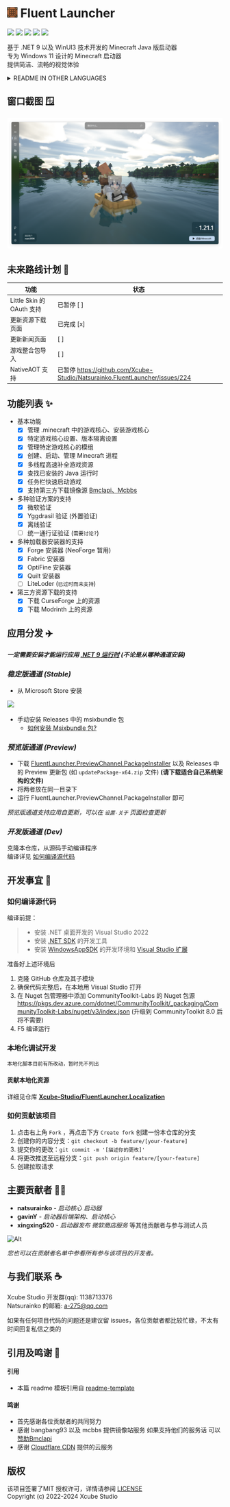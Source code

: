 # <img src="docs/images/AppIcon.png" alt="Logo" width="24" height="24"> Fluent Launcher
![](https://img.shields.io/badge/license-MIT-green)
![](https://img.shields.io/github/repo-size/Xcube-Studio/Natsurainko.FluentLauncher)
![](https://img.shields.io/github/stars/Xcube-Studio/Natsurainko.FluentLauncher)
![](https://img.shields.io/github/contributors/Xcube-Studio/Natsurainko.FluentLauncher)
![](https://img.shields.io/github/commit-activity/y/Xcube-Studio/Natsurainko.FluentLauncher)

基于 .NET 9 以及 WinUI3 技术开发的 Minecraft Java 版启动器  
专为 Windows 11 设计的 Minecraft 启动器  
提供简洁、流畅的视觉体验

<details>

<summary> README IN OTHER LANGUAGES </summary>

### README IN OTHER LANGUAGES

[**English README**](https://github.com/Xcube-Studio/Natsurainko.FluentLauncher/blob/main/docs/README_EN.md)  
[**Russia README**](https://github.com/Xcube-Studio/Natsurainko.FluentLauncher/blob/main/docs/README_ru.md)  
[**Ukraine README**](https://github.com/Xcube-Studio/Natsurainko.FluentLauncher/blob/main/docs/README_ua.md)  

> README_ru & README_ua contributed by @BANSAFAn

</details>

## 窗口截图 🪟
<img src="docs/images/home.png">

## 未来路线计划 📝

| 功能                                     | 状态               |
| ---------------------------------------- | ------------------ |
| Little Skin 的 OAuth 支持                 | 已暂停 [ ] |
| 更新资源下载页面                           | 已完成 [x] |
| 更新新闻页面                              | [ ] |
| 游戏整合包导入                             | [ ] |
| NativeAOT 支持                            | 已暂停 https://github.com/Xcube-Studio/Natsurainko.FluentLauncher/issues/224 |

## 功能列表 ✨

+ 基本功能
  + [x] 管理 .minecraft 中的游戏核心、安装游戏核心
  + [x] 特定游戏核心设置、版本隔离设置
  + [x] 管理特定游戏核心的模组
  + [x] 创建、启动、管理 Minecraft 进程 
  + [x] 多线程高速补全游戏资源
  + [x] 查找已安装的 Java 运行时
  + [x] 任务栏快速启动游戏
  + [x] 支持第三方下载镜像源 [Bmclapi、Mcbbs](https://bmclapidoc.bangbang93.com/)
+ 多种验证方案的支持
  + [x] 微软验证
  + [x] Yggdrasil 验证 (外置验证)
  + [x] 离线验证
  + [ ] 统一通行证验证 (`需要讨论?`)
+ 多种加载器安装器的支持
  + [x] Forge 安装器 (NeoForge 暂用)
  + [x] Fabric 安装器
  + [x] OptiFine 安装器
  + [x] Quilt 安装器
  + [ ] LiteLoder (`已过时而未支持`)
+ 第三方资源下载的支持
  + [x] 下载 CurseForge 上的资源
  + [x] 下载 Modrinth 上的资源

## 应用分发 ✈️

#### *一定需要安装才能运行应用 [.NET 9 运行时](https://dotnet.microsoft.com/zh-cn/download/dotnet/9.0) (不论是从哪种通道安装)*

### *稳定版通道 (Stable)*

+ 从 Microsoft Store 安装  
<a href="https://apps.microsoft.com/detail/Natsurianko.FluentLauncher/9p4nqqxq942p">
	<img src="https://get.microsoft.com/images/en-us%20dark.svg" width="200"/>
</a>

+ 手动安装 Releases 中的 msixbundle 包 
  + [如何安装 Msixbundle 包?](https://github.com/Xcube-Studio/Natsurainko.FluentLauncher/wiki/%E5%A6%82%E4%BD%95%E5%AE%89%E8%A3%85-Msixbundle-%E5%8C%85)

### *预览版通道 (Preview)*

+ 下载 [FluentLauncher.PreviewChannel.PackageInstaller](https://github.com/Xcube-Studio/FluentLauncher.PreviewChannel.PackageInstaller/releases/tag/v0.0.2) 以及 Releases 中的 Preview 更新包 (如 `updatePackage-x64.zip` 文件) **(请下载适合自己系统架构的文件)**
+ 将两者放在同一目录下
+ 运行 FluentLauncher.PreviewChannel.PackageInstaller 即可

*预览版通道支持应用自更新，可以在 `设置-关于` 页面检查更新*

### *开发版通道 (Dev)*

克隆本仓库，从源码手动编译程序  
编译详见 [如何编译源代码](#如何编译源代码)

## 开发事宜 🔧

### 如何编译源代码

编译前提：
> + 安装 .NET 桌面开发的 Visual Studio 2022
> + 安装 [.NET SDK](https://dotnet.microsoft.com/en-us/download/visual-studio-sdks) 的开发工具
> + 安装 [WindowsAppSDK](https://learn.microsoft.com/en-us/windows/apps/windows-app-sdk/set-up-your-development-environment?tabs=cs-vs-community%2Ccpp-vs-community%2Cvs-2022-17-1-a%2Cvs-2022-17-1-b) 的开发环境和 [Visual Studio 扩展](https://learn.microsoft.com/en-us/windows/apps/windows-app-sdk/single-project-msix?tabs=csharp)

准备好上述环境后

1. 克隆 GitHub 仓库及其子模块
2. 确保代码完整后，在本地用 Visual Studio 打开
3. 在 Nuget 包管理器中添加 CommunityToolkit-Labs 的 Nuget 包源  
https://pkgs.dev.azure.com/dotnet/CommunityToolkit/_packaging/CommunityToolkit-Labs/nuget/v3/index.json (升级到 CommunityToolkit 8.0 后将不需要)  
4. F5 编译运行

### 本地化调试开发

`本地化脚本目前有所改动，暂时先不列出`

#### 贡献本地化资源
详细见仓库 **[Xcube-Studio/FluentLauncher.Localization](https://github.com/Xcube-Studio/FluentLauncher.Localization)**

### 如何贡献该项目

1. 点击右上角 `Fork` ，再点击下方 `Create fork` 创建一份本仓库的分支
2. 创建你的内容分支：`git checkout -b feature/[your-feature]`
3. 提交你的更改：`git commit -m '[描述你的更改]'`
4. 将更改推送至远程分支：`git push origin feature/[your-feature]`
5. 创建拉取请求

## 主要贡献者 🧑‍💻

* **natsurainko** - *启动核心 启动器*
* **gavinY** - *启动器后端架构、启动核心*
* **xingxing520** - *启动器发布 微软商店服务*
等其他贡献者与参与测试人员

![Alt](https://repobeats.axiom.co/api/embed/0dcf1b6a60fa8c1c6cefe6042c482f59d2d60538.svg "Repobeats analytics image")

*您也可以在贡献者名单中参看所有参与该项目的开发者。*

## 与我们联系 ☕️

Xcube Studio 开发群(qq): 1138713376  
Natsurainko 的邮箱: a-275@qq.com  

如果有任何项目代码的问题还是建议留 issues，各位贡献者都比较忙碌，不太有时间回复私信之类的

## 引用及鸣谢 🎉

#### 引用
+ 本篇 readme 模板引用自 [readme-template](https://github.com/iuricode/readme-template)  

#### 鸣谢
+ 首先感谢各位贡献者的共同努力  
+ 感谢 bangbang93 以及 mcbbs 提供镜像站服务 如果支持他们的服务话 可以[赞助Bmclapi](https://afdian.net/@bangbang93)  
+ 感谢 [Cloudflare CDN](https://www.cloudflare.com) 提供的云服务

## 版权

该项目签署了MIT 授权许可，详情请参阅 [LICENSE](LICENSE)  
Copyright (c) 2022-2024 Xcube Studio
